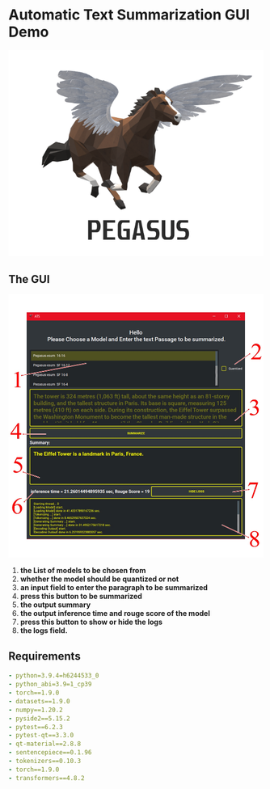 # Automatic Text Summarization GUI Demo

![pegasus logo](screens/icon.png)



## The GUI 

![GUI Model](screens/GUI_Model.jpg)

1. **the List of models to be chosen from**
2. **whether the model should be quantized or not**
3. **an input field to enter the paragraph to be summarized**
4. **press this button to be summarized**
5. **the output summary**
6. **the output inference time and rouge score of the model**
7. **press this button to show or hide the logs** 
8. **the logs field.**



## Requirements

```yml
- python=3.9.4=h6244533_0
- python_abi=3.9=1_cp39
- torch==1.9.0
- datasets==1.9.0
- numpy==1.20.2
- pyside2==5.15.2
- pytest==6.2.3
- pytest-qt==3.3.0
- qt-material==2.8.8
- sentencepiece==0.1.96
- tokenizers==0.10.3
- torch==1.9.0
- transformers==4.8.2

```

